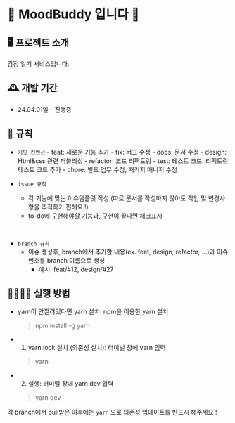 # 📔 MoodBuddy 입니다 📔

## 🖥️ 프로젝트 소개

감정 일기 서비스입니다.
<br>

## 🕰️ 개발 기간

- 24.04.01일 - 진행중

## 📝 규칙

- `커밋 컨벤션` - feat: 새로운 기능 추가 - fix: 버그 수정 - docs: 문서 수정 - design: Html&css 관련 퍼블리싱 - refactor: 코드 리팩토링 - test: 테스트 코드, 리팩토링 테스트 코드 추가 - chore: 빌드 업무 수정, 패키지 매니저 수정
  <br>

- `issue 규칙`
  - 각 기능에 맞는 이슈탬플릿 작성 (따로 문서를 작성하지 않아도 작업 및 변경사항을 추적하기 편해요 !)
  - to-do에 구현해야할 기능과, 구현이 끝나면 체크표시

<br>

- `branch 규칙`
  - 이슈 생성후, branch에서 추가할 내용(ex. feat, design, refactor, ...)과 이슈번호를 branch 이름으로 생성
    - 예시: feat/#12, design/#27

## 🏃🏻‍♂️‍➡️ 실행 방법

- yarn이 안깔려있다면 yarn 설치: npm을 이용한 yarn 설치

  > npm install -g yarn

- 1. yarn.lock 설치 (의존성 설치): 터미널 창에 yarn 입력

  > yarn

- 2. 실행: 터미털 창에 yarn dev 입력

  > yarn dev

각 branch에서 pull받은 이후에는 `yarn` 으로 의존성 업데이트를 반드시 해주세요 !
